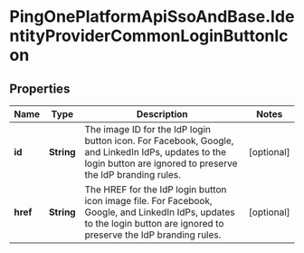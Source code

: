 # PingOnePlatformApiSsoAndBase.IdentityProviderCommonLoginButtonIcon

## Properties

Name | Type | Description | Notes
------------ | ------------- | ------------- | -------------
**id** | **String** | The image ID for the IdP login button icon. For Facebook, Google, and LinkedIn IdPs, updates to the login button are ignored to preserve the IdP branding rules. | [optional] 
**href** | **String** | The HREF for the IdP login button icon image file. For Facebook, Google, and LinkedIn IdPs, updates to the login button are ignored to preserve the IdP branding rules. | [optional] 


